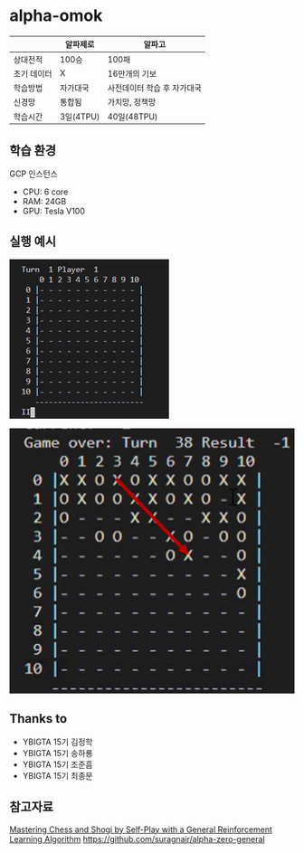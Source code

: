 # alpha-omok

| |알파제로|알파고|
|---|---|---|
|상대전적|100승|100패|
|초기 데이터|X|16만개의 기보|
|학습방법|자가대국|사전데이터 학습 후 자가대국|
|신경망|통합됨|가치망, 정책망|
|학습시간|3일(4TPU)|40일(48TPU)|

## 학습 환경
GCP 인스턴스
- CPU: 6 core
- RAM: 24GB
- GPU: Tesla V100

## 실행 예시
![example](./imgs/강화.gif)

![endgame](./imgs/endgame.png)

## Thanks to
- YBIGTA 15기 김정학
- YBIGTA 15기 송하룡
- YBIGTA 15기 조준흠
- YBIGTA 15기 최종문

## 참고자료
[Mastering Chess and Shogi by Self-Play with a General Reinforcement Learning Algorithm](https://arxiv.org/abs/1712.01815)
<https://github.com/suragnair/alpha-zero-general>

